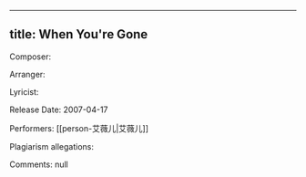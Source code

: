 
---
title: When You're Gone
---
Composer: 

Arranger: 

Lyricist: 

Release Date: 2007-04-17

Performers: [[person-艾薇儿|艾薇儿]]

Plagiarism allegations:


Comments:
null
